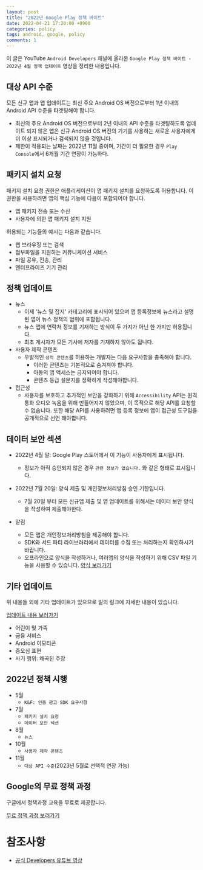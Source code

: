 ```yaml
---
layout: post
title: "2022년 Google Play 정책 바이트"
date: 2022-04-21 17:20:00 +0900
categories: policy
tags: android, google, policy
comments: 1
---
```


이 글은 YouTube `Android Developers` 채널에 올라온 `Google Play 정책 바이트 - 2022년 4월 정책 업데이트` 영상을 정리한 내용입니다.

## 대상 API 수준

모든 신규 앱과 앱 업데이트는 최신 주요 Android OS 버전으로부터 1년 이내의 Android API 수준을 타겟팅해야 합니다.
- 최신의 주요 Android OS 버전으로부터 2년 이내의 API 수준을 타겟팅하도록 업데이트 되지 않은 앱은 신규 Android OS 버전의 기기를 사용하는 새로운 사용자에게 더 이상 표시되거나 검색되지 않을 것입니다.
- 제한이 적용되는 날짜는 2022년 11월 중이며, 기간이 더 필요한 경우 `Play Console`에서 6개월 기간 연장이 가능하다.
    
## 패키지 설치 요청

패키지 설치 요청 권한은 애플리케이션이 앱 패키지 설치를 요청하도록 허용합니다. 이 권한을 사용하려면 앱의 핵심 기능에 다음이 포함되어야 합니다.
- 앱 패키지 전송 또는 수신
- 사용자에 의한 앱 패키지 설치 지원

허용되는 기능들의 예시는 다음과 같습니다.
- 웹 브라우징 또는 검색
- 첨부파일을 지원하는 커뮤니케이션 서비스
- 파일 공유, 전송, 관리
- 엔터프라이즈 기기 관리

## 정책 업데이트

- 뉴스
  - 이제 '뉴스 및 잡지' 카테고리에 표시되어 있으며 앱 등록정보에 뉴스라고 설명된 앱이 뉴스 정책의 범위에 포함됩니다.
  - 뉴스 앱에 연락처 정보를 기재하는 방식이 두 가지가 아닌 한 가지만 허용됩니다.
  - 최초 게시자가 모든 기사에 저자를 기재하지 않아도 됩니다.
- 사용자 제작 콘텐츠
  - 우발적인 `성적 콘텐츠`를 허용하는 개발자는 다음 요구사항을 충족해야 합니다.
    - 이러한 콘텐츠는 기본적으로 숨겨져야 합니다.
    - 아동의 앱 액세스는 금지되어야 합니다.
    - 콘텐츠 등급 설문지를 정확하게 작성해야합니다.
- 접근성
  - 사용자를 보호하고 추가적인 보안을 강화하기 위해 `Accessibility` API는 원격 통화 오디오 녹음을 위해 만들어지지 않았으며, 이 목적으로 해당 API를 요청할 수 없습니다. 또한 해당 API를 사용하려면 앱 등록 정보에 앱이 접근성 도구임을 공개적으로 선언 해야합니다.
    
## 데이터 보안 섹션
  - 2022년 4월 말: Google Play 스토어에서 이 기능이 사용자에게 표시됩니다.
    - 정보가 아직 승인되지 않은 경우 `관련 정보가 없습니다.` 와 같은 형태로 표시됩니다.
  - 2022년 7월 20일: 양식 제출 및 개인정보처리방침 승인 기한입니다.
    - 7월 20일 부터 모든 신규앱 제출 및 앱 업데이트를 위해서는 데이터 보안 양식을 작성하여 제출해야한다.
    
- 알림
  - 모든 앱은 개인정보처리방침을 제공해야 합니다.
  - SDK와 서드 파티 라이브러리에서 데이터를 수집 또는 처리하는지 확인하시기 바랍니다.
  - 오프라인으로 양식을 작성하거나, 여러앱의 양식을 작성하기 위해 CSV 파일 기능을 사용할 수 있습니다. [양식 보러가기](https://support.google.com/googleplay/android-developer/answer/10787469?hl=ko)
    
## 기타 업데이트

위 내용들 외에 기타 업데이트가 있으므로 밑의 링크에 자세한 내용이 있습니다.

[업데이트 내용 보러가기](https://goo.gle/playupdates)
  - 어린이 및 가족
  - 금융 서비스
  - Android 이모티콘
  - 증오심 표현
  - 사기 행위: 왜곡된 주장

## 2022년 정책 시행

- 5월
  - `K&F: 인증 광고 SDK 요구사항`
- 7월
  - `패키지 설치 요청`
  - `데이터 보안 섹션`
- 8월
  - `뉴스`
- 10월
  - `사용자 제작 콘텐츠`
- 11월
  - `대상 API 수준`(2023년 5월로 선택적 연장 가능)
    
## Google의 무료 정책 과정

구글에서 정책과정 교육을 무료로 제공합니다.

[무료 정책 과정 보러가기](https://g.co/playacademy/policy)

# 참조사항

- [공식 Developers 유튜브 영상](https://www.youtube.com/watch?v=p9c9EpJljWM)